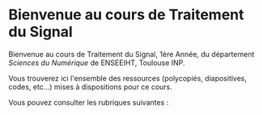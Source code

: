 # Bienvenue au cours de Traitement du Signal




Bienvenue au cours de Traitement du Signal, 1ère Année, du département *Sciences du Numérique* de ENSEEIHT, Toulouse INP.

Vous trouverez ici l'ensemble des ressources (polycopiés, diapositives, codes, etc...) mises à dispositions pour ce cours.

Vous pouvez consulter les rubriques suivantes :

```{tableofcontents}
```